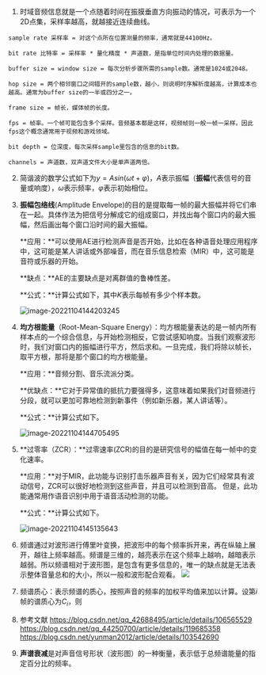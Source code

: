 1. 时域音频信息就是一个点随着时间在振膜垂直方向振动的情况，可表示为一个2D点集，采样率越高，就越接近连续曲线。
```
sample rate 采样率 = 对这个点所在位置测量的频率，通常就是44100Hz。

bit rate 比特率 = 采样率 * 量化精度 * 声道数，是指单位时间内处理的数据量。

buffer size = window size = 每次分析步骤所需的sample数。通常是1024或2048。

hop size = 两个相邻窗口之间错开的sample数，越小，则说明时序解析度越高，计算成本也越高。通常为buffer size的一半或四分之一。

frame size = 帧长，媒体帧的长度。

fps = 帧率。一个帧可能包含多个采样。音频基本都是这样，视频帧则一般一帧一采样。因此fps这个概念通常用于视频和游戏领域。

bit depth = 位深度，每次采样sample里包含的信息的bit数。

channels = 声道数，双声道文件大小是单声道两倍。
```

2. 简谐波的数学公式如下为$y = Asin(\omega t + \varphi)$，$A$表示振幅（**振幅**代表信号的音量或响度），$\omega$表示频率，$\varphi$表示初始相位。

3. **振幅包络线**(Amplitude Envelope)的目的是提取每一帧的最大振幅并将它们串在一起。具体作法为把信号分解成它的组成窗口，并找出每个窗口内的最大振幅，然后画出每个窗口沿时间的最大振幅。

   **应用：**可以使用AE进行检测声音是否开始，比如在各种语音处理应用程序中，这可能是某人讲话或外部噪音，而在音乐信息检索（MIR）中，这可能是音符或乐器的开始。

   **缺点：**AE的主要缺点是对离群值的鲁棒性差。

   **公式：**计算公式如下，其中$K$表示每帧有多少个样本数。

   ![image-20221104144203245](https://gitee.com/QishengStudent/figs/raw/master/image-20221104144203245.png)

4. **均方根能量**（Root-Mean-Square Energy）：均方根能量表达的是一帧内所有样本点的一个综合信息，与开始检测相反，它尝试感知响度。当我们观察波形时，我们对窗口内的振幅进行平方，然后求和。一旦完成，我们将除以帧长，取平方根，那将是那个窗口的均方根能量。

   **应用：**音频分割、音乐流派分类。

   **优缺点：**它对于异常值的抵抗力要强得多，这意味着如果我们对音频进行分段，就可以更加可靠地检测到新事件（例如新乐器，某人讲话等）。

   **公式：**计算公式如下。

   ![image-20221104144705495](https://gitee.com/QishengStudent/figs/raw/master/image-20221104144705495.png)

5. **过零率（ZCR）：**过零速率(ZCR)的目的是研究信号的幅值在每一帧中的变化速率。

   **应用：**对于MIR，此功能与识别打击乐器声音有关，因为它们经常具有波动信号，ZCR可以很好地检测到这些声音，并且可以检测到音高。 但是，此功能通常用作语音识别中用于语音活动检测的功能。

   **公式：**计算公式如下。

   ![image-20221104145135643](https://gitee.com/QishengStudent/figs/raw/master/image-20221104145135643.png)

6. 频谱通过对波形进行傅里叶变换，把波形中的每个频率拆开来，再在纵轴上展开，越往上频率越高。频谱是三维的，越亮表示在这个频率上越响，越暗表示越弱。所以频谱相对于波形图，是包含有更多信息的，唯一的缺点就是无法表示整体音量总和的大小，所以一般和波形配合观看。
   ![](https://picx1.zhimg.com/80/cd3ea5ecbd446054ace4b9859870e4d8_720w.webp?source=1940ef5c)
7. 频谱质心：表示频谱的质心，按照声音的频率的加权平均值来加以计算。设第$i$帧的谱质心为$C_i$，则
8. 参考文献
   https://blog.csdn.net/qq_42688495/article/details/106565529
   https://blog.csdn.net/qq_44250700/article/details/119685358
   https://blog.csdn.net/yunman2012/article/details/103542690
9.  **声谱衰减**是对声音信号形状（波形图）的一种衡量，表示低于总频谱能量的指定百分比的频率。